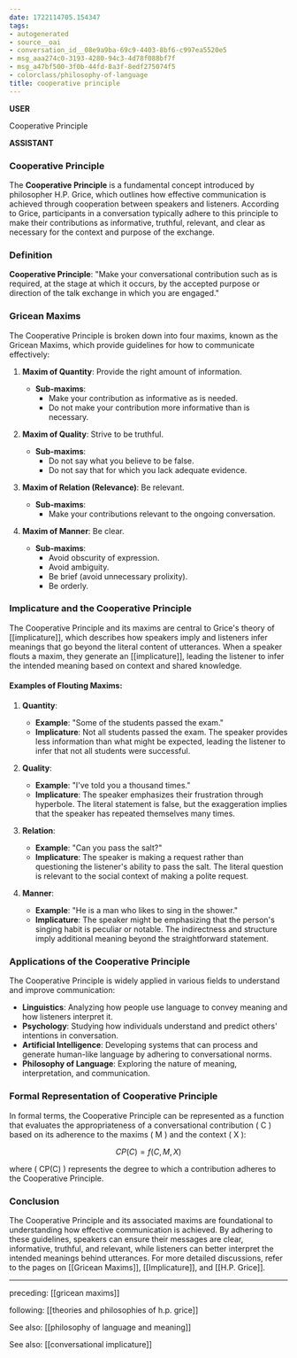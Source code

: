 ```yaml
---
date: 1722114705.154347
tags:
- autogenerated
- source__oai
- conversation_id__08e9a9ba-69c9-4403-8bf6-c997ea5520e5
- msg_aaa274c0-3193-4280-94c3-4d78f088bf7f
- msg_a47bf500-3f0b-44fd-8a3f-8edf275074f5
- colorclass/philosophy-of-language
title: cooperative principle
---
```


**USER**

Cooperative Principle


**ASSISTANT**

### Cooperative Principle

The **Cooperative Principle** is a fundamental concept introduced by philosopher H.P. Grice, which outlines how effective communication is achieved through cooperation between speakers and listeners. According to Grice, participants in a conversation typically adhere to this principle to make their contributions as informative, truthful, relevant, and clear as necessary for the context and purpose of the exchange.

### Definition

**Cooperative Principle**: "Make your conversational contribution such as is required, at the stage at which it occurs, by the accepted purpose or direction of the talk exchange in which you are engaged."

### Gricean Maxims

The Cooperative Principle is broken down into four maxims, known as the Gricean Maxims, which provide guidelines for how to communicate effectively:

1. **Maxim of Quantity**: Provide the right amount of information.
   - **Sub-maxims**:
     - Make your contribution as informative as is needed.
     - Do not make your contribution more informative than is necessary.

2. **Maxim of Quality**: Strive to be truthful.
   - **Sub-maxims**:
     - Do not say what you believe to be false.
     - Do not say that for which you lack adequate evidence.

3. **Maxim of Relation (Relevance)**: Be relevant.
   - **Sub-maxims**:
     - Make your contributions relevant to the ongoing conversation.

4. **Maxim of Manner**: Be clear.
   - **Sub-maxims**:
     - Avoid obscurity of expression.
     - Avoid ambiguity.
     - Be brief (avoid unnecessary prolixity).
     - Be orderly.

### Implicature and the Cooperative Principle

The Cooperative Principle and its maxims are central to Grice's theory of [[implicature]], which describes how speakers imply and listeners infer meanings that go beyond the literal content of utterances. When a speaker flouts a maxim, they generate an [[implicature]], leading the listener to infer the intended meaning based on context and shared knowledge.

#### Examples of Flouting Maxims:

1. **Quantity**:
   - **Example**: "Some of the students passed the exam."
   - **Implicature**: Not all students passed the exam. The speaker provides less information than what might be expected, leading the listener to infer that not all students were successful.

2. **Quality**:
   - **Example**: "I've told you a thousand times."
   - **Implicature**: The speaker emphasizes their frustration through hyperbole. The literal statement is false, but the exaggeration implies that the speaker has repeated themselves many times.

3. **Relation**:
   - **Example**: "Can you pass the salt?"
   - **Implicature**: The speaker is making a request rather than questioning the listener's ability to pass the salt. The literal question is relevant to the social context of making a polite request.

4. **Manner**:
   - **Example**: "He is a man who likes to sing in the shower."
   - **Implicature**: The speaker might be emphasizing that the person's singing habit is peculiar or notable. The indirectness and structure imply additional meaning beyond the straightforward statement.

### Applications of the Cooperative Principle

The Cooperative Principle is widely applied in various fields to understand and improve communication:

- **Linguistics**: Analyzing how people use language to convey meaning and how listeners interpret it.
- **Psychology**: Studying how individuals understand and predict others' intentions in conversation.
- **Artificial Intelligence**: Developing systems that can process and generate human-like language by adhering to conversational norms.
- **Philosophy of Language**: Exploring the nature of meaning, interpretation, and communication.

### Formal Representation of Cooperative Principle

In formal terms, the Cooperative Principle can be represented as a function that evaluates the appropriateness of a conversational contribution \( C \) based on its adherence to the maxims \( M \) and the context \( X \):

$$
CP(C) = f(C, M, X)
$$

where \( CP(C) \) represents the degree to which a contribution adheres to the Cooperative Principle.

### Conclusion

The Cooperative Principle and its associated maxims are foundational to understanding how effective communication is achieved. By adhering to these guidelines, speakers can ensure their messages are clear, informative, truthful, and relevant, while listeners can better interpret the intended meanings behind utterances. For more detailed discussions, refer to the pages on [[Gricean Maxims]], [[Implicature]], and [[H.P. Grice]].


---

preceding: [[gricean maxims]]  


following: [[theories and philosophies of h.p. grice]]

See also: [[philosophy of language and meaning]]


See also: [[conversational implicature]]